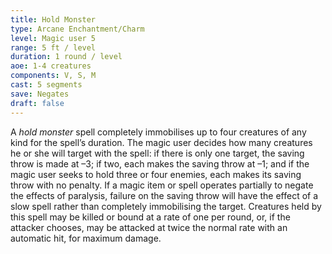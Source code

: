 ```yaml
---
title: Hold Monster
type: Arcane Enchantment/Charm
level: Magic user 5
range: 5 ft / level 
duration: 1 round / level
aoe: 1-4 creatures
components: V, S, M
cast: 5 segments
save: Negates
draft: false
---
```


A *hold monster* spell completely immobilises up to four creatures of any kind for the spell’s duration. The magic user decides how many creatures he or she will target with the spell: if there is only one target, the saving throw is made at –3; if two, each makes the saving throw at –1; and if the magic user seeks to hold three or four enemies, each makes its saving throw with no penalty. If a magic item or spell operates partially to negate the effects of paralysis, failure on the saving throw will have the effect of a slow spell rather than completely immobilising the target. Creatures held by this spell may be killed or bound at a rate of one per round, or, if the attacker chooses, may be attacked at twice the normal rate with an automatic hit, for maximum damage.